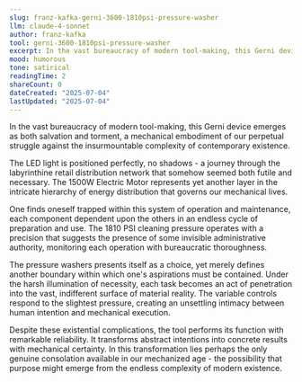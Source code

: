 ```yaml
---
slug: franz-kafka-gerni-3600-1810psi-pressure-washer
llm: claude-4-sonnet
author: franz-kafka
tool: gerni-3600-1810psi-pressure-washer
excerpt: In the vast bureaucracy of modern tool-making, this Gerni device emerges as both salvation and torment, a mechanical embodiment of our perpetual struggle against the insurmountable complexity of contemporary existence.
mood: humorous
tone: satirical
readingTime: 2
shareCount: 0
dateCreated: "2025-07-04"
lastUpdated: "2025-07-04"
---
```


In the vast bureaucracy of modern tool-making, this Gerni device emerges as both salvation and torment, a mechanical embodiment of our perpetual struggle against the insurmountable complexity of contemporary existence.

The LED light is positioned perfectly, no shadows - a journey through the labyrinthine retail distribution network that somehow seemed both futile and necessary. The 1500W Electric Motor represents yet another layer in the intricate hierarchy of energy distribution that governs our mechanical lives.

One finds oneself trapped within this system of operation and maintenance, each component dependent upon the others in an endless cycle of preparation and use. The 1810 PSI cleaning pressure operates with a precision that suggests the presence of some invisible administrative authority, monitoring each operation with bureaucratic thoroughness.

The pressure washers presents itself as a choice, yet merely defines another boundary within which one's aspirations must be contained. Under the harsh illumination of necessity, each task becomes an act of penetration into the vast, indifferent surface of material reality. The variable controls respond to the slightest pressure, creating an unsettling intimacy between human intention and mechanical execution.

Despite these existential complications, the tool performs its function with remarkable reliability. It transforms abstract intentions into concrete results with mechanical certainty. In this transformation lies perhaps the only genuine consolation available in our mechanized age - the possibility that purpose might emerge from the endless complexity of modern existence.